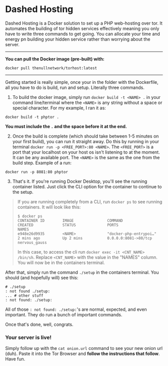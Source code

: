 # Dashed Hosting
Dashed Hosting is a Docker solution to set up a PHP web-hosting over tor. It automates the building of tor hidden services effectively meaning you only have to write three commands to get going. You can allocate your time and energy pn building your hidden service rather than worrying about the server.

---
**You can pull the Docker image (pre-built) with:**
```
docker pull thenullnetwork/torhost:latest
```
---

Getting started is really simple, once your in the folder with the Dockerfile, all you have to do is build, run and setup. Literally three commands.
1. To build the docker image, simply run `docker build -t <NAME> .` in your command line/terminal where the `<NAME>` is any string without a space or special character. For my example, I ran it as:
```
docker build -t phptor .
```
**You must include the `.` and the space before it at the end.**

2. Once the build is complete (which should take between 1-5 minutes on your first build), you can run it straight away. Do this by running in your terminal `docker run -p <FREE_PORT>:80 <NAME>`. The `<FREE_PORT>` is a port that your localhost on your host os isn't listening to at the moment. It can be any available port. The `<NAME>` is the same as the one from the build step. Example of a run:
```
docker run -p 8081:80 phptor
```

3. That's it. If you're running Docker Desktop, you'll see the running container listed. Just click the CLI option for the container to continue to the setup.
 > If you are running completely from a CLI, run `docker ps` to see running containers. It will look like this:
 > ```
 > $ docker ps
 > CONTAINER ID        IMAGE               COMMAND                  CREATED             STATUS              PORTS                  NAMES
 > e948e26d9935        <NAME>              "docker-php-entrypoi…"   2 mins ago          Up 2 mins           0.0.0.0:8081->80/tcp   nervous_gauss
 > ```
 > In this case, to access the cli run `docker exec -it <CNT_NAME> /bin/sh`. Replace `<CNT_NAME>` with the value in the "NAMES" column. You will now be in the containers terminal.
 
 After that, simply run the command `./setup` in the containers terminal. You should (and hopefully will) see this:
 ```
 # ./setup
: not found ./setup:
... # other stuff
: not found: ./setup:
```
All of those `: not found: ./setup:`'s are normal, expected, and even important. They do run a bunch of important commands.

Once that's done, well, congrats.
### Your server is live!
Simply follow up with the `cat onion.url` command to see your new onion url (duh). Paste it into the Tor Browser and **follow the instructions that follow**.
Have fun.

